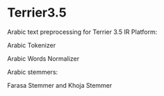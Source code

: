 # Terrier3.5
Arabic text preprocessing for Terrier 3.5 IR Platform:

Arabic Tokenizer

Arabic Words Normalizer

Arabic stemmers: 

Farasa Stemmer and Khoja Stemmer

